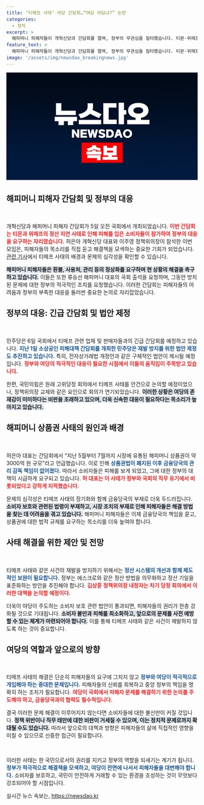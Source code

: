 ```yaml
---
title: ‘티메프 사태’ 야당 간담회…“여당 어딨냐?” 논란
categories:
  - 정치
excerpt: >
  해피머니 피해자들이 개혁신당과 간담회를 열며, 정부의 무관심을 질타했습니다. 티몬·위메프의 정산 지연 사태로 인한 금융위기에서 피해자들은 안전망 마련을 촉구하고 있습니다. 여당의 미온적인 대응이 도마에 오른 가운데, 야당의 발 빠른 대처가 주목받고 있습니다.
feature_text: >
  해피머니 피해자들이 개혁신당과 간담회를 열며, 정부의 무관심을 질타했습니다. 티몬·위메프의 정산 지연 사태로 인한 금융위기에서 피해자들은 안전망 마련을 촉구하고 있습니다. 여당의 미온적인 대응이 도마에 오른 가운데, 야당의 발 빠른 대처가 주목받고 있습니다.
image: '/assets/img/newsdao_breakingnews.jpg'
---
```


<p><img src="/assets/img/newsdao_breakingnews.jpg" alt="flaretime 속보" /></p>

<h2 data-ke-size="size26">해피머니 피해자 간담회 및 정부의 대응</h2>

<p data-ke-size="size16">&nbsp;</p>

<p>개혁신당과 해피머니 피해자 간담회가 5일 오전 국회에서 개최되었습니다. <b><span style="color: #ee2323;">이번 간담회는 티몬과 위메프의 정산 지연 사태로 인해 피해를 입은 소비자들이 참가하여 정부의 대응을 요구하는 자리였습니다.</span></b> 허은아 개혁신당 대표와 이주영 정책위의장이 참석한 이번 모임은, 피해자들의 목소리를 직접 듣고 해결책을 모색하는 중요한 기회가 되었습니다. <a href="https://www.example.com">관련 기사</a>에서 티메프 사태의 배경과 문제의 심각성을 확인할 수 있습니다.</p>

<p><b><span style="background-color: #21538527;">해피머니 피해자들은 환불, 사용처, 관리 등의 정상화를 요구하며 현 상황의 해결을 촉구하고 있습니다.</span></b> 이들은 또한 류승선 해피머니 대표의 국회 출석을 요청하며, 그동안 방치된 문제에 대한 정부의 적극적인 조치를 요청했습니다. 이러한 간담회는 피해자들의 어려움과 정부의 부족한 대응을 둘러싼 중요한 논의로 자리잡았습니다.</p>

<h2 data-ke-size="size26">정부의 대응: 긴급 간담회 및 법안 제정</h2>

<p data-ke-size="size16">&nbsp;</p>

<p>민주당은 6일 국회에서 티메프 관련 업체 및 판매자들과의 긴급 간담회를 예정하고 있습니다. <b><span style="color: #1a5490;">지난 1일 소상공인 피해대책 간담회를 개최한 민주당은 재발 방지를 위한 법안 제정도 추진하고 있습니다.</span></b> 특히, 전자상거래법 개정안과 같은 구체적인 법안이 제시될 예정입니다. <b><span style="color: #ee2323;">정부와 여당의 적극적인 대응이 필요한 시점에서 이들의 움직임이 주목받고 있습니다.</span></b></p>

<p>한편, 국민의힘은 원래 고위당정 회의에서 티메프 사태를 안건으로 논의할 예정이었으나, 정책위의장 교체와 같은 요인으로 회의가 연기되었습니다. <b><span style="background-color: #21538527;">이러한 상황은 여당의 존재감이 미미하다는 비판을 초래하고 있으며, 더욱 신속한 대응이 필요하다는 목소리가 높아지고 있습니다.</span></b></p>

<h2 data-ke-size="size26">해피머니 상품권 사태의 원인과 배경</h2>

<p data-ke-size="size16">&nbsp;</p>

<p>허은아 대표는 간담회에서 “지난 5월부터 7월까지 시장에 유통된 해피머니 상품권이 약 3000억 원 규모”라고 언급했습니다. 이로 인해 <b><span style="color: #1a5490;">상품권법이 폐지된 이후 금융당국의 관리 감독 책임이 없어졌다.</span></b> 따라서 소비자들은 피해를 보게 되었고, 그에 대한 정부의 대책이 시급하게 요구되고 있습니다. <b><span style="color: #ee2323;">허 대표는 이 사태가 정부와 국회의 직무 유기에서 비롯되었다고 강하게 지적했습니다.</span></b></p>

<p>문제의 심각성은 티메프 사태의 장기화와 함께 금융당국의 부재로 더욱 두드러집니다. <b><span style="background-color: #21538527;">소비자 보호와 관련된 법령이 부재하고, 시장 조치의 부재로 인해 피해자들은 해결 방법을 찾는 데 어려움을 겪고 있습니다.</span></b> 해피머니 피해자들은 이제 금융당국의 책임을 묻고, 상품권에 대한 법적 규제를 요구하는 목소리를 더욱 높여야 합니다.</p>

<h2 data-ke-size="size26">사태 해결을 위한 제안 및 전망</h2>

<p data-ke-size="size16">&nbsp;</p>

<p>티메프 사태와 같은 사건의 재발을 방지하기 위해서는 <b><span style="color: #1a5490;">정산 시스템의 개선과 함께 제도적인 보완이 필요합니다.</span></b> 정부는 에스크로와 같은 정산 방법을 의무화하고 정산 기일을 표준화하는 방안을 추진해야 합니다. <b><span style="color: #ee2323;">김상훈 정책위의장 내정자는 차기 당정 회의에서 이러한 대책을 논의할 예정이다.</span></b></p>

<p>더욱이 야당이 주도하는 소비자 보호 관련 법안이 통과되면, 피해자들의 권리가 한층 강화될 것으로 기대됩니다. <b><span style="background-color: #21538527;">소비자 불만과 피해를 최소화하고, 앞으로의 문제를 사전 예방할 수 있는 체계가 마련되어야 합니다.</span></b> 이를 통해 티메프 사태와 같은 사건이 재발하지 않도록 하는 것이 중요합니다.</p>

<h2 data-ke-size="size26">여당의 역할과 앞으로의 방향</h2>

<p data-ke-size="size16">&nbsp;</p>

<p>티메프 사태의 해결은 단순히 피해자들의 요구에 그치지 않고 <b><span style="color: #1a5490;">정부와 여당이 적극적으로 개입해야 하는 중대한 문제입니다.</span></b> 피해자들의 신뢰를 회복하고 중앙 정부의 책임을 명확히 하는 조치가 필요합니다. <b><span style="color: #ee2323;">여당이 국회에서 피해자 문제를 해결하기 위한 논의를 주도해야 하고, 금융당국과의 협력도 필수적입니다.</span></b></p>

<p>결국 이러한 문제 해결이 이루어지지 않는다면 소비자들에 대한 불신만이 커질 것입니다. <b><span style="background-color: #21538527;">정책 위반이나 직무 태만에 대한 비판이 거세질 수 있으며, 이는 정치적 문제로까지 확대될 수도 있습니다.</span></b> 따라서 앞으로의 대책과 방향은 피해자들의 삶에 직접적인 영향을 미칠 수 있으므로 신중한 접근이 필요합니다.</p>

<p data-ke-size="size16">&nbsp;</p>

<p>이러한 사태는 한 국민으로서의 권리를 지키고 정부의 역할을 되새기는 계기가 됩니다. <b><span style="color: #1a5490;">정부가 적극적으로 해결책을 모색하고, 여당이 전면에 나서서 피해자들을 대변해야 합니다.</span></b> 소비자를 보호하고, 국민이 안전하게 거래할 수 있는 환경을 조성하는 것이 무엇보다 강조되어야 할 시점입니다.</p>
실시간 뉴스 속보는, <a href="https://newsdao.kr" rel="dofollow">https://newsdao.kr</a>


